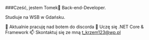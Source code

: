 <!--
### Hi there 👋
**7beat/7beat** is a ✨ _special_ ✨ repository because its `README.md` (this file) appears on your GitHub profile.

Here are some ideas to get you started:

- 🔭 I’m currently working on ...
- 🌱 I’m currently learning ...
- 👯 I’m looking to collaborate on ...
- 🤔 I’m looking for help with ...
- 💬 Ask me about ...
- 📫 How to reach me: ...
- 😄 Pronouns: ...
- ⚡ Fun fact: ...
-->

###Cześć, jestem Tomek👋
Back-end-Developer.

Studiuje na WSB w Gdańsku.

🔭 Aktualnie pracuję nad botem do discorda
🌱 Uczę się .NET Core & Framework
📫 Skontaktuj się ze mną t_krzem123@wp.pl
